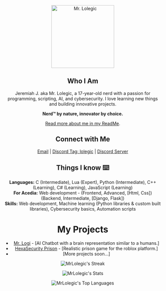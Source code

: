 <div align="center">
  <img src="https://github.com/MrLolegic/MrLolegic/assets/90881896/eeac3520-9111-48ce-b127-0eb175d6c51f" width="200" height="200" alt="Mr. Lolegic" />
</div>

<div align="center">

  ## Who I Am 

  Jeremiah J. aka Mr. Lolegic, a 17-year-old nerd with a passion for programming, scripting, AI, and cybersecurity. I love learning new things and building innovative projects.

  **Nerd™️ by nature, innovator by choice.**

  [Read more about me in my ReadMe](https://github.com/MrLolegic/MrLolegic/blob/main/README.md).
</div>

<div align="center">

  ## Connect with Me 

  [Email](mailto:mrlolegic@gmail.com) | [Discord Tag: lolegic]() | [Discord Server](https://discord.gg/kY4UUV4eKp)
</div>

<div align="center">

  ## Things I know ⌨️

  **Languages:** C (Intermediate), Lua (Expert), Python (Intermediate), C++ (Learning), C# (Learning), JavaScript (Learning) </br>
  **For Acedia:** Web development - (Frontend, Advanced, [Html, Css]) (Backend, Intermediate, [Django, Flask]) </br>
  **Skills:** Web development, Machine learning (Python libraries & custom built libraries), Cybersecurity basics, Automation scripts
</div>

<div align="center">

  # My Projects 

  * [Mr. Logi]() - [AI Chatbot with a brain representation similar to a humans.]
  * [HexaSecurity Prison]() - [Realistic prison game for the roblox platform.]
  * [More projects soon...]
</div>

<div align="center">

  ![MrLolegic's Streak](https://github-readme-streak-stats.herokuapp.com/?user=mrlolegic&theme=vue-dark&hide_border=false)
  
  ![MrLolegic's Stats](https://github-readme-stats.vercel.app/api?username=mrlolegic&theme=vue-dark&show_icons=true&hide_border=false&count_private=true)


  ![MrLolegic's Top Languages](https://github-readme-stats.vercel.app/api/top-langs/?username=mrlolegic&theme=vue-dark&show_icons=true&hide_border=false&layout=compact)

</div>
